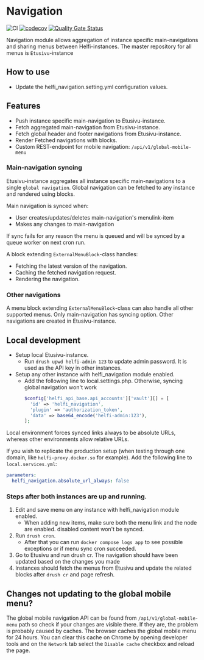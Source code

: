 # Navigation

![CI](https://github.com/City-of-Helsinki/drupal-module-helfi-navigation/workflows/CI/badge.svg)
[![codecov](https://codecov.io/gh/City-of-Helsinki/drupal-module-helfi-navigation/branch/main/graph/badge.svg?token=FQZHJAJYOZ)](https://codecov.io/gh/City-of-Helsinki/drupal-module-helfi-navigation) [![Quality Gate Status](https://sonarcloud.io/api/project_badges/measure?project=City-of-Helsinki_drupal-module-helfi-navigation&metric=alert_status)](https://sonarcloud.io/summary/new_code?id=City-of-Helsinki_drupal-module-helfi-navigation)

Navigation module allows aggregation of instance specific main-navigations and sharing menus between Helfi-instances.
The master repository for all menus is `Etusivu`-instance

## How to use

- Update the helfi_navigation.setting.yml configuration values.

## Features

- Push instance specific main-navigation to Etusivu-instance.
- Fetch aggregated main-navigation from Etusivu-instance.
- Fetch global header and footer navigations from Etusivu-instance.
- Render Fetched navigations with blocks.
- Custom REST-endpoint for mobile navigation: `/api/v1/global-mobile-menu`

### Main-navigation syncing

Etusivu-instance aggregates all instance specific main-navigations to a single `global navigation`.
Global navigation can be fetched to any instance and rendered using blocks.

Main navigation is synced when:
- User creates/updates/deletes main-navigation's menulink-item
- Makes any changes to main-navigation

If sync fails for any reason the menu is queued and will be synced by a queue worker on next cron run.

A block extending `ExternalMenuBlock`-class handles:
- Fetching the latest version of the navigation.
- Caching the fetched navigation request.
- Rendering the navigation.

### Other navigations

A menu block extending `ExternalMenuBlock`-class can also handle all other supported menus.
Only main-navigation has syncing option. Other navigations are created in Etusivu-instance.

## Local development

- Setup local Etusivu-instance.
  - Run `drush upwd helfi-admin 123` to update admin password. It is used as the API key in other instances.
- Setup any other instance with helfi_navigation module enabled.
  - Add the following line to local.settings.php. Otherwise, syncing global navigation won't work
    ```php
    $config['helfi_api_base.api_accounts']['vault'][] = [
      'id' => 'helfi_navigation',
      'plugin' => 'authorization_token',
      'data' => base64_encode('helfi-admin:123'),
    ];
      ```

Local environment forces synced links always to be absolute URLs, whereas other environments allow relative URLs.

If you wish to replicate the production setup (when testing through one domain, like `helfi-proxy.docker.so` for example). Add the following line to `local.services.yml`:
```yaml
parameters:
  helfi_navigation.absolute_url_always: false
```

### Steps after both instances are up and running.
1. Edit and save menu on any instance with helfi_navigation module enabled.
   - When adding new items, make sure both the menu link and the node are enabled. disabled content won't be synced.
2. Run `drush cron`.
   - After that you can run `docker compose logs app` to see possible exceptions or if menu sync cron succeeded.
3. Go to Etusivu and run drush cr. The navigation should have been updated
    based on the changes you made
4. Instances should fetch the menus from Etusivu and update the related blocks after `drush cr` and page refresh.

## Changes not updating to the global mobile menu?
The global mobile navigation API can be found from `/api/v1/global-mobile-menu` path so check if your changes are
visible there. If they are, the problem is probably caused by caches. The browser caches the global mobile menu for 24 hours. You can clear this cache on Chrome by opening developer tools and on the `Network` tab select the
`Disable cache` checkbox and reload the page.
